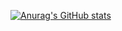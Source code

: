 [![Anurag's GitHub stats](https://github-readme-stats.vercel.app/api?username=HannesStark&theme=dark&show_icons=true&hide=prs,issues&count_private=true)](https://github.com/anuraghazra/github-readme-stats)
